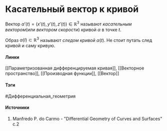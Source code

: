 # Касательный вектор к кривой
Вектор $\alpha'(t)=(x'(t),y'(t),z'(t))\in\mathbb{R}^3$ называют *касательным вектором*(или *вектором скорости*) кривой $\alpha$ в точке $t$.

Образ $\alpha(I)\subset\mathbb{R}^3$ называют *следом кривой* $\alpha(t)$. Не стоит путать след кривой и саму кривую.

#### Линки
 [[Параметризованная дифференцируемая кривая]],
 [[Векторное пространство]],
 [[Производная функции]],
 [[Вектор]]
#### Тэги
 #Дифференциальная_геометрия 
#### Источники
 1. Manfredo P. do Carmo - "Differential Geometry of Curves and Surfaces" с.2